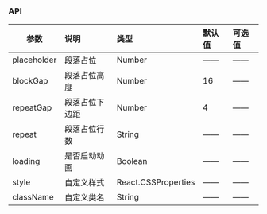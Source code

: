 ### API

| 参数         |说明        |类型 |默认值 |可选值 |
| ------------ | :----------------|:------- | :----- | :----- |
| placeholder         |段落占位 |Number |—— |—— |
| blockGap |段落占位高度 |Number |16 |—— |
| repeatGap      |段落占位下边距  |Number |4 |—— |
| repeat      |段落占位行数  |String |—— |—— |
| loading      |是否启动动画  |Boolean |—— |—— |
| style      |自定义样式  |React.CSSProperties |—— |—— |
| className      |自定义类名  |String |—— |—— |

